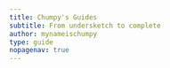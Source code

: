 ```yaml
---
title: Chumpy's Guides
subtitle: From undersketch to complete
author: mynameischumpy
type: guide
nopagenav: true
---
```

<GuideList list="chumpys" titles="none"/>

<script setup lang="ts">
import GuideList from '@/components/GuideList.vue'
</script>